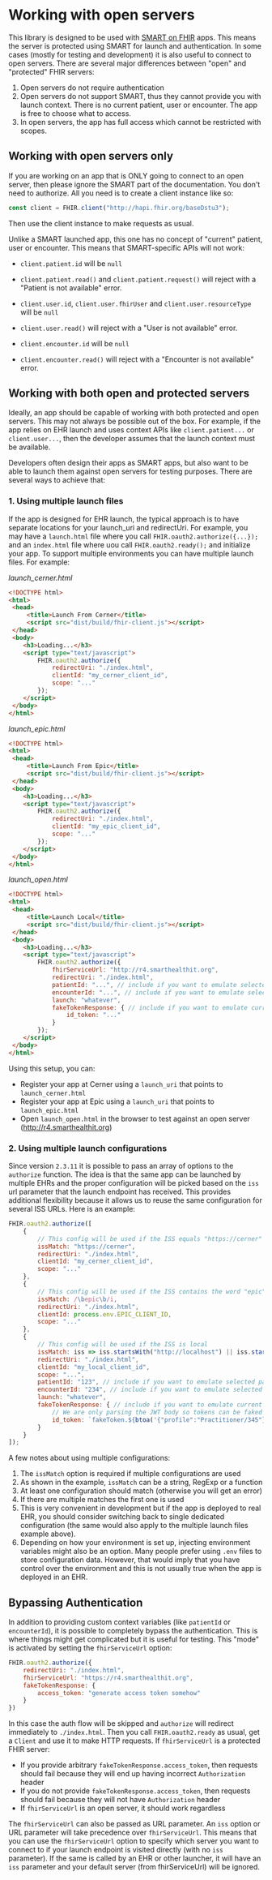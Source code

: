 # Working with open servers

This library is designed to be used with [SMART on FHIR](http://hl7.org/fhir/smart-app-launch/index.html) apps. This means the server is protected using SMART for launch and authentication. In some cases (mostly for testing and development) it is also useful to connect to open servers. There are several major differences between "open" and "protected" FHIR servers:

1. Open servers do not require authentication
2. Open servers do not support SMART, thus they cannot provide you with launch context. There is no current patient, user or encounter. The app is free to choose what to access.
3. In open servers, the app has full access which cannot be restricted with scopes.

## Working with open servers only
If you are working on an app that is ONLY going to connect to an open server, then please ignore the SMART part of the documentation. You don't need to authorize. All you need is to create a client instance like so:
```js
const client = FHIR.client("http://hapi.fhir.org/baseDstu3");
```
Then use the client instance to make requests as usual.

Unlike a SMART launched app, this one has no concept of "current" patient, user or encounter. This means that SMART-specific APIs will not work:
- `client.patient.id` will be `null`
- `client.patient.read()` and `client.patient.request()` will reject with a "Patient is not available" error.

- `client.user.id`, `client.user.fhirUser` and `client.user.resourceType` will be `null`
- `client.user.read()` will reject with a "User is not available" error.

- `client.encounter.id` will be `null`
- `client.encounter.read()` will reject with a "Encounter is not available" error.


## Working with both open and protected servers
Ideally, an app should be capable of working with both protected and open servers. This may not always be possible out of the box. For example, if the app relies on EHR launch and uses context APIs like `client.patient...` or `client.user...`, then the developer assumes that the launch context must be available.

Developers often design their apps as SMART apps, but also want to be able to launch them against open servers for testing purposes. There are several ways to achieve that:

### 1. Using multiple launch files
If the app is designed for EHR launch, the typical approach is to have separate locations for your launch_uri and redirectUri. For example, you may have a `launch.html` file where you call `FHIR.oauth2.authorize({...});` and an `index.html` file where uou call `FHIR.oauth2.ready();` and initialize your app. To support multiple environments you can have multiple launch files. For example:

*launch_cerner.html*
```html
<!DOCTYPE html>
<html>
 <head>
     <title>Launch From Cerner</title>
     <script src="dist/build/fhir-client.js"></script>
 </head>
 <body>
    <h3>Loading...</h3>
    <script type="text/javascript">
        FHIR.oauth2.authorize({
            redirectUri: "./index.html",
            clientId: "my_cerner_client_id",
            scope: "..."
        });
    </script>
 </body>
</html>
```

*launch_epic.html*
```html
<!DOCTYPE html>
<html>
 <head>
     <title>Launch From Epic</title>
     <script src="dist/build/fhir-client.js"></script>
 </head>
 <body>
    <h3>Loading...</h3>
    <script type="text/javascript">
        FHIR.oauth2.authorize({
            redirectUri: "./index.html",
            clientId: "my_epic_client_id",
            scope: "..."
        });
    </script>
 </body>
</html>
```

*launch_open.html*
```html
<!DOCTYPE html>
<html>
 <head>
     <title>Launch Local</title>
     <script src="dist/build/fhir-client.js"></script>
 </head>
 <body>
    <h3>Loading...</h3>
    <script type="text/javascript">
        FHIR.oauth2.authorize({
            fhirServiceUrl: "http://r4.smarthealthit.org",
            redirectUri: "./index.html",
            patientId: "...", // include if you want to emulate selected patient ID
            encounterId: "...", // include if you want to emulate selected encounter ID
            launch: "whatever",
            fakeTokenResponse: { // include if you want to emulate current user
                id_token: "..."
            }
        });
    </script>
 </body>
</html>
```

Using this setup, you can:
- Register your app at Cerner using a `launch_uri` that points to `launch_cerner.html`
- Register your app at Epic using a `launch_uri` that points to `launch_epic.html`
- Open `launch_open.html` in the browser to test against an open server (http://r4.smarthealthit.org)

### 2. Using multiple launch configurations
Since version `2.3.11` it is possible to pass an array of options to the `authorize` function. The idea is that the same app can be launched by multiple EHRs and the proper configuration will be picked based on the `iss` url parameter that the launch endpoint has received. This provides additional flexibility because it allows us to reuse the same configuration for several ISS URLs. Here is an example:
```js
FHIR.oauth2.authorize([
    {
        // This config will be used if the ISS equals "https://cerner"
        issMatch: "https://cerner",
        redirectUri: "./index.html",
        clientId: "my_cerner_client_id",
        scope: "..."
    },
    {
        // This config will be used if the ISS contains the word "epic"
        issMatch: /\bepic\b/i,
        redirectUri: "./index.html",
        clientId: process.env.EPIC_CLIENT_ID,
        scope: "..."
    },
    {
        // This config will be used if the ISS is local
        issMatch: iss => iss.startsWith("http://localhost") || iss.startsWith("http://127.0.0.1"),
        redirectUri: "./index.html",
        clientId: "my_local_client_id",
        scope: "...",
        patientId: "123", // include if you want to emulate selected patient ID
        encounterId: "234", // include if you want to emulate selected encounter ID
        launch: "whatever",
        fakeTokenResponse: { // include if you want to emulate current user
            // We are only parsing the JWT body so tokens can be faked like so
            id_token: `fakeToken.${btoa('{"profile":"Practitioner/345"}')}.`
        }
    }
]);
```
A few notes about using multiple configurations:
1. The `issMatch` option is required if multiple configurations are used
2. As shown in the example, `issMatch` can be a string, RegExp or a function
3. At least one configuration should match (otherwise you will get an error)
4. If there are multiple matches the first one is used
5. This is very convenient in development but if the app is deployed to real EHR, you should
   consider switching back to single dedicated configuration (the same would also apply to the 
   multiple launch files example above).
6. Depending on how your environment is set up, injecting environment variables might also be 
   an option. Many people prefer using `.env` files to store configuration data. However, that would imply that you have control over the environment and this is not usually true when the app is deployed in an EHR.

## Bypassing Authentication
In addition to providing custom context variables (like `patientId` or `encounterId`), it is possible to completely bypass the authentication. This is where things might get complicated but it is useful for testing. This "mode" is activated by setting the `fhirServiceUrl` option:
```js
FHIR.oauth2.authorize({
    redirectUri: "./index.html",
    fhirServiceUrl: "https://r4.smarthealthit.org",
    fakeTokenResponse: {
        access_token: "generate access token somehow"
    }
})
```
In this case the auth flow will be skipped and `authorize` will redirect immediately to `./index.html`. Then you call `FHIR.oauth2.ready` as usual, get a `Client` and use it to make HTTP requests. If `fhirServiceUrl` is a protected FHIR server:
- If you provide arbitrary `fakeTokenResponse.access_token`, then requests should fail because they will end up having incorrect `Authorization` header
- If you do not provide `fakeTokenResponse.access_token`, then requests should fail because they will not have `Authorization` header
- If `fhirServiceUrl` is an open server, it should work regardless

The `fhirServiceUrl` can also be passed as URL parameter. An `iss` option or URL parameter will take precedence over `fhirServiceUrl`. This means that you can use the `fhirServiceUrl` option to specify which server you want to connect to if your launch endpoint is visited directly (with no `iss` parameter). If the same is called by an EHR or other launcher, it will have an `iss` parameter and your default server (from fhirServiceUrl) will be ignored. 
